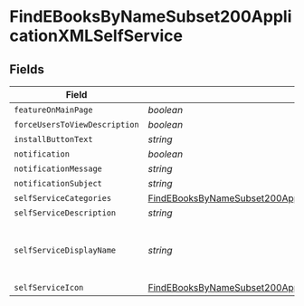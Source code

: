 # FindEBooksByNameSubset200ApplicationXMLSelfService


## Fields

| Field                                                                                                                                                                         | Type                                                                                                                                                                          | Required                                                                                                                                                                      | Description                                                                                                                                                                   | Example                                                                                                                                                                       |
| ----------------------------------------------------------------------------------------------------------------------------------------------------------------------------- | ----------------------------------------------------------------------------------------------------------------------------------------------------------------------------- | ----------------------------------------------------------------------------------------------------------------------------------------------------------------------------- | ----------------------------------------------------------------------------------------------------------------------------------------------------------------------------- | ----------------------------------------------------------------------------------------------------------------------------------------------------------------------------- |
| `featureOnMainPage`                                                                                                                                                           | *boolean*                                                                                                                                                                     | :heavy_minus_sign:                                                                                                                                                            | N/A                                                                                                                                                                           |                                                                                                                                                                               |
| `forceUsersToViewDescription`                                                                                                                                                 | *boolean*                                                                                                                                                                     | :heavy_minus_sign:                                                                                                                                                            | N/A                                                                                                                                                                           |                                                                                                                                                                               |
| `installButtonText`                                                                                                                                                           | *string*                                                                                                                                                                      | :heavy_minus_sign:                                                                                                                                                            | N/A                                                                                                                                                                           | Install                                                                                                                                                                       |
| `notification`                                                                                                                                                                | *boolean*                                                                                                                                                                     | :heavy_minus_sign:                                                                                                                                                            | N/A                                                                                                                                                                           |                                                                                                                                                                               |
| `notificationMessage`                                                                                                                                                         | *string*                                                                                                                                                                      | :heavy_minus_sign:                                                                                                                                                            | N/A                                                                                                                                                                           |                                                                                                                                                                               |
| `notificationSubject`                                                                                                                                                         | *string*                                                                                                                                                                      | :heavy_minus_sign:                                                                                                                                                            | N/A                                                                                                                                                                           |                                                                                                                                                                               |
| `selfServiceCategories`                                                                                                                                                       | [FindEBooksByNameSubset200ApplicationXMLSelfServiceSelfServiceCategories](../../models/operations/findebooksbynamesubset200applicationxmlselfserviceselfservicecategories.md) | :heavy_minus_sign:                                                                                                                                                            | N/A                                                                                                                                                                           |                                                                                                                                                                               |
| `selfServiceDescription`                                                                                                                                                      | *string*                                                                                                                                                                      | :heavy_minus_sign:                                                                                                                                                            | N/A                                                                                                                                                                           |                                                                                                                                                                               |
| `selfServiceDisplayName`                                                                                                                                                      | *string*                                                                                                                                                                      | :heavy_minus_sign:                                                                                                                                                            | N/A                                                                                                                                                                           | iPhone User Guide for iOS 10.3                                                                                                                                                |
| `selfServiceIcon`                                                                                                                                                             | [FindEBooksByNameSubset200ApplicationXMLSelfServiceSelfServiceIcon](../../models/operations/findebooksbynamesubset200applicationxmlselfserviceselfserviceicon.md)             | :heavy_minus_sign:                                                                                                                                                            | N/A                                                                                                                                                                           |                                                                                                                                                                               |